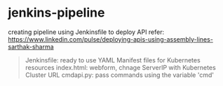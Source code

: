 # jenkins-pipeline
creating pipeline using Jenkinsfile to deploy API
refer: https://www.linkedin.com/pulse/deploying-apis-using-assembly-lines-sarthak-sharma

> Jenkinsfile: ready to use
> YAML Manifest files for Kubernetes resources
> index.html: webform, chnage ServerIP with Kubernetes Cluster URL
> cmdapi.py: pass commands using the variable 'cmd'
